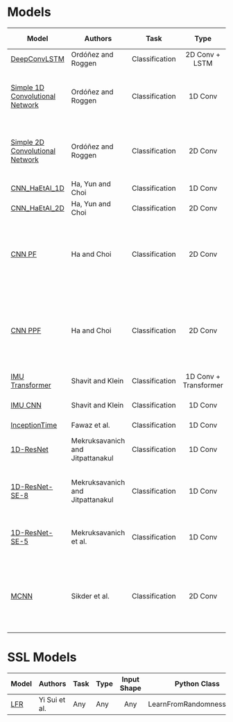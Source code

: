 
# Models

| **Model**                                                                  | **Authors**                      |    **Task**    |       **Type**        |       **Input Shape**       |   **Python Class**    | **Observations**                                                                                                            |
| -------------------------------------------------------------------------- | -------------------------------- | :------------: | :-------------------: | :-------------------------: | :-------------------: | --------------------------------------------------------------------------------------------------------------------------- |
| [DeepConvLSTM](https://www.mdpi.com/1424-8220/16/1/115)                    | Ordóñez and Roggen               | Classification |    2D Conv + LSTM     |     (C,&#160;S,&#160;T)     |     DeepConvLSTM      | --                                                                                                                          |
| [Simple 1D Convolutional Network](https://www.mdpi.com/1424-8220/16/1/115) | Ordóñez and Roggen               | Classification |        1D Conv        |         (S,&#160;T)         |  Simple1DConvNetwork  | 1D Variant of "Baseline CNN", used by Ordóñez and Roggen,  with dropout layers included.                                    |
| [Simple 2D Convolutional Network](https://www.mdpi.com/1424-8220/16/1/115) | Ordóñez and Roggen               | Classification |        2D Conv        |     (C,&#160;S,&#160;T)     |  Simple2DConvNetwork  | 2D Variant of "Baseline CNN", used by Ordóñez and Roggen,  with dropout layers included.                                    |
| [CNN_HaEtAl_1D](https://ieeexplore.ieee.org/document/7379657)              | Ha, Yun and Choi                 | Classification |        1D Conv        |         (S,&#160;T)         |     CNN_HaEtAl_1D     | 1D proposed variant.                                                                                                        |
| [CNN_HaEtAl_2D](https://ieeexplore.ieee.org/document/7379657)              | Ha, Yun and Choi                 | Classification |        2D Conv        |     (C,&#160;S,&#160;T)     |     CNN_HaEtAl_2D     | 2D proposed variant.                                                                                                        |
| [CNN PF](https://ieeexplore.ieee.org/document/7727224)                     | Ha and Choi                      | Classification |        2D Conv        |     (C,&#160;S,&#160;T)     |       CNN_PF_2D       | Partial weight sharing in first convolutional layer and  full weight sharing in second convolutional layer.                 |
| [CNN PPF](https://ieeexplore.ieee.org/document/7727224)                    | Ha and Choi                      | Classification |        2D Conv        |     (C,&#160;S,&#160;T)     |      CNN_PFF_2D       | Partial and full weight sharing in first convolutional layer  and full weight sharing in second convolutional layer.        |
| [IMU Transformer](https://ieeexplore.ieee.org/document/9393889)            | Shavit and Klein                 | Classification | 1D Conv + Transformer |         (S,&#160;T)         | IMUTransformerEncoder |                                                                                                                             |
| [IMU CNN](https://ieeexplore.ieee.org/document/9393889)                    | Shavit and Klein                 | Classification |        1D Conv        |         (S,&#160;T)         |        IMUCNN         | Baseline CNN for IMUTransnformer work.                                                                                      |
| [InceptionTime](https://doi.org/10.1007/s10618-020-00710-y)                | Fawaz et al.                     | Classification |        1D Conv        |         (S,&#160;T)         |     InceptionTime     |                                                                                                                             |
| [1D-ResNet](https://www.mdpi.com/1424-8220/22/8/3094)                      | Mekruksavanich and Jitpattanakul | Classification |        1D Conv        |         (S,&#160;T)         |      ResNet1D_8       | Baseline resnet from paper. Uses ELU and 8 residual blocks                                                                  |
| [1D-ResNet-SE-8](https://www.mdpi.com/1424-8220/22/8/3094)                 | Mekruksavanich and Jitpattanakul | Classification |        1D Conv        |         (S,&#160;T)         |     ResNetSE1D_8      | ResNet with Squeeze and Excitation. Uses ELU and 8 residual  blocks                                                         |
| [1D-ResNet-SE-5](https://ieeexplore.ieee.org/document/9771436)             | Mekruksavanich et al.            | Classification |        1D Conv        |         (S,&#160;T)         |     ResNetSE1D_5      | ResNet with Squeeze and Excitation. Uses ReLU and 8 residual  blocks                                                        |
| [MCNN](https://ieeexplore.ieee.org/document/8975649)                       | Sikder et al.                    | Classification |        2D Conv        | (2,&#160;C,&#160;S,&#160;T) |  MultiChannelCNN_HAR  | First dimension is FFT data and second is Welch Power Density periodgram data. Must adapt dataset to return data like this. |

# SSL Models

| **Model**                               | **Authors**   | **Task** | **Type** | **Input Shape** |     **Python Class**     | **Observations** |
| --------------------------------------- | ------------- | -------- | -------- | :-------------: | :----------------------: | ---------------- |
| [LFR](https://arxiv.org/abs/2310.07756) | Yi Sui et al. | Any      | Any      |       Any       | LearnFromRandomnessModel |                  |
